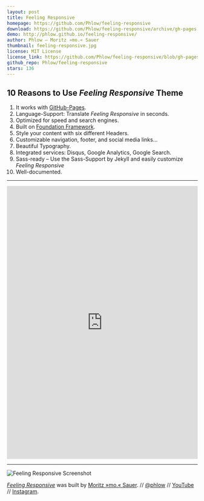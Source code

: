 ```yaml
---
layout: post
title: Feeling Responsive
homepage: https://github.com/Phlow/feeling-responsive
download: https://github.com/Phlow/feeling-responsive/archive/gh-pages.zip
demo: http://phlow.github.io/feeling-responsive/
author: Phlow – Moritz »mo.« Sauer
thumbnail: feeling-responsive.jpg
license: MIT License
license_link: https://github.com/Phlow/feeling-responsive/blob/gh-pages/LICENSE
github_repo: Phlow/feeling-responsive
stars: 136
---
```


## 10 Reasons to Use *Feeling Responsive* Theme

1. It works with [GitHub-Pages](https://pages.github.com/).
2. Language-Support: Translate *Feeling Responsive* in seconds.
3. Optimized for speed and search engines.
4. Built on <a href="http://foundation.zurb.com/">Foundation Framework</a>.
5. Style your content with six different Headers.
6. Customizable navigation, footer, and social media links...
7. Beautiful Typography.
8. Integrated services: Disqus, Google Analytics, Google Search.
9. Sass-ready – Use the Sass-Support by Jekyll and easily customize
   *Feeling Responsive*
10. Well-documented.

---

<iframe width="100%" height="720"
src="https://www.youtube.com/embed/3b5zCFSmVvU" frameborder="0"
allowfullscreen=""></iframe>

---

![Feeling Responsive
Screenshot](http://phlow.github.io/feeling-responsive/images/presentation-feeling-responsive.jpg)

[*Feeling Responsive*](http://phlow.github.io/feeling-responsive/) was
built by [Moritz »mo.« Sauer](http://phlow.de/).
// [@phlow](http://twitter.com/phlow) //
[YouTube](http://www.youtube.com/PhlowMedia)
// [Instagram](http://instagram.com/phlowmedia).

